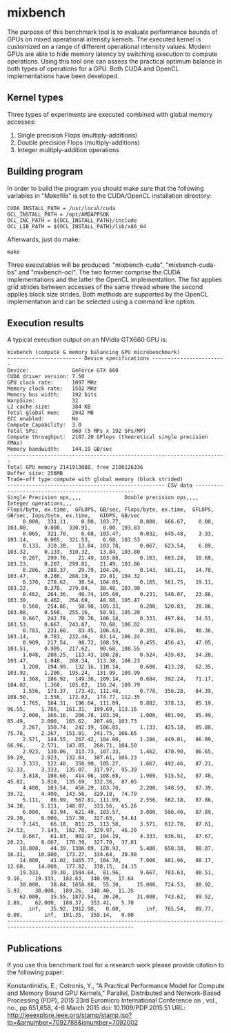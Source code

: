# mixbench
The purpose of this benchmark tool is to evaluate performance bounds of GPUs on mixed operational intensity kernels. The executed kernel is customized on a range of different operational intensity values. Modern GPUs are able to hide memory latency by switching execution to compute operations. Using this tool one can assess the practical optimum balance in both types of operations for a GPU. Both CUDA and OpenCL implementations have been developed.

Kernel types
--------------

Three types of experiments are executed combined with global memory accesses:

1. Single precision Flops (multiply-additions)
2. Double precision Flops (multiply-additions)
3. Integer multiply-addition operations

Building program
--------------

In order to build the program you should make sure that the following variables in "Makefile" is set to the CUDA/OpenCL installation directory:

```
CUDA_INSTALL_PATH = /usr/local/cuda
OCL_INSTALL_PATH = /opt/AMDAPPSDK
OCL_INC_PATH = ${OCL_INSTALL_PATH}/include
OCL_LIB_PATH = ${OCL_INSTALL_PATH}/lib/x86_64
```

Afterwards, just do make:

```
make
```

Three executables will be produced: "mixbench-cuda", "mixbench-cuda-bs" and "mixbench-ocl". The two former comprise the CUDA implementations and the latter the OpenCL implementation. The fist applies grid strides between accesses of the same thread where the second applies block size strides. Both methods are supported by the OpenCL implementation and can be selected using a command line option.

Execution results
--------------

A typical execution output on an NVidia GTX660 GPU is:
```
mixbench (compute & memory balancing GPU microbenchmark)
------------------------ Device specifications ------------------------
Device:              GeForce GTX 660
CUDA driver version: 7.50
GPU clock rate:      1097 MHz
Memory clock rate:   1502 MHz
Memory bus width:    192 bits
WarpSize:            32
L2 cache size:       384 KB
Total global mem:    2042 MB
ECC enabled:         No
Compute Capability:  3.0
Total SPs:           960 (5 MPs x 192 SPs/MP)
Compute throughput:  2107.20 GFlops (theoretical single precision FMAs)
Memory bandwidth:    144.19 GB/sec
-----------------------------------------------------------------------
Total GPU memory 2141913088, free 2106126336
Buffer size: 256MB
Trade-off type:compute with global memory (block strided)
--------------------------------------------------- CSV data --------------------------------------------------
Single Precision ops,,,,              Double precision ops,,,,              Integer operations,,, 
Flops/byte, ex.time,  GFLOPS, GB/sec, Flops/byte, ex.time,  GFLOPS, GB/sec, Iops/byte, ex.time,   GIOPS, GB/sec
     0.000,  331.11,    0.00, 103.77,      0.000,  666.67,    0.00, 103.08,     0.000,  330.91,    0.00, 103.83
     0.065,  321.70,    6.68, 103.47,      0.032,  645.48,    3.33, 103.14,     0.065,  321.53,    6.68, 103.53
     0.133,  310.38,   13.84, 103.78,      0.067,  623.54,    6.89, 103.32,     0.133,  310.32,   13.84, 103.80
     0.207,  299.76,   21.49, 103.88,      0.103,  603.28,   10.68, 103.23,     0.207,  299.81,   21.49, 103.86
     0.286,  288.37,   29.79, 104.26,      0.143,  581.11,   14.78, 103.47,     0.286,  288.19,   29.81, 104.32
     0.370,  278.62,   38.54, 104.05,      0.185,  561.75,   19.11, 103.22,     0.370,  279.04,   38.48, 103.90
     0.462,  264.36,   48.74, 105.60,      0.231,  540.07,   23.86, 103.38,     0.462,  264.69,   48.68, 105.47
     0.560,  254.86,   58.98, 105.33,      0.280,  520.83,   28.86, 103.08,     0.560,  255.16,   58.91, 105.20
     0.667,  242.78,   70.76, 106.14,      0.333,  497.84,   34.51, 103.53,     0.667,  243.07,   70.68, 106.02
     0.783,  231.60,   83.45, 106.63,      0.391,  478.86,   40.36, 103.14,     0.783,  232.46,   83.14, 106.24
     0.909,  217.54,   98.72, 108.59,      0.455,  456.43,   47.05, 103.51,     0.909,  217.62,   98.68, 108.55
     1.048,  208.25,  113.43, 108.28,      0.524,  435.83,   54.20, 103.47,     1.048,  208.34,  113.38, 108.23
     1.200,  194.99,  132.16, 110.14,      0.600,  413.28,   62.35, 103.92,     1.200,  195.24,  131.99, 109.99
     1.368,  186.92,  149.36, 109.14,      0.684,  392.24,   71.17, 104.02,     1.368,  185.82,  150.24, 109.79
     1.556,  173.37,  173.42, 111.48,      0.778,  356.28,   84.39, 108.50,     1.556,  172.02,  174.77, 112.35
     1.765,  164.31,  196.04, 111.09,      0.882,  378.13,   85.19,  96.55,     1.765,  161.31,  199.69, 113.16
     2.000,  166.16,  206.78, 103.39,      1.000,  401.90,   85.49,  85.49,     2.000,  165.62,  207.46, 103.73
     2.267,  150.74,  242.19, 106.85,      1.133,  425.10,   85.88,  75.78,     2.267,  151.01,  241.75, 106.65
     2.571,  144.55,  267.42, 104.00,      1.286,  449.01,   86.09,  66.96,     2.571,  143.85,  268.71, 104.50
     2.923,  130.06,  313.73, 107.33,      1.462,  470.90,   86.65,  59.29,     2.923,  132.64,  307.61, 105.23
     3.333,  122.40,  350.90, 105.27,      1.667,  492.46,   87.21,  52.33,     3.333,  135.07,  317.97,  95.39
     3.818,  108.68,  414.96, 108.68,      1.909,  515.52,   87.48,  45.82,     3.818,  135.69,  332.36,  87.05
     4.400,  103.54,  456.29, 103.70,      2.200,  540.59,   87.39,  39.72,     4.400,  143.56,  329.10,  74.79
     5.111,   86.99,  567.81, 111.09,      2.556,  562.18,   87.86,  34.38,     5.111,  148.07,  333.56,  65.26
     6.000,   82.94,  621.40, 103.57,      3.000,  586.40,   87.89,  29.30,     6.000,  157.30,  327.65,  54.61
     7.143,   66.18,  811.25, 113.58,      3.571,  612.78,   87.61,  24.53,     7.143,  162.70,  329.97,  46.20
     8.667,   61.83,  902.97, 104.19,      4.333,  636.91,   87.67,  20.23,     8.667,  170.39,  327.70,  37.81
    10.800,   44.39, 1306.09, 120.93,      5.400,  658.38,   88.07,  16.31,    10.800,  173.27,  334.64,  30.98
    14.000,   41.02, 1465.77, 104.70,      7.000,  681.96,   88.17,  12.60,    14.000,  177.82,  338.15,  24.15
    19.333,   39.30, 1584.64,  81.96,      9.667,  703.63,   88.51,   9.16,    19.333,  182.63,  340.99,  17.64
    30.000,   38.84, 1658.88,  55.30,     15.000,  724.53,   88.92,   5.93,    30.000,  189.26,  340.40,  11.35
    62.000,   35.55, 1872.54,  30.20,     31.000,  743.62,   89.52,   2.89,    62.000,  188.37,  353.41,   5.70
       inf,   35.92, 1912.98,   0.00,        inf,  765.54,   89.77,   0.00,       inf,  191.35,  359.14,   0.00
---------------------------------------------------------------------------------------------------------------
```

Publications
--------------

If you use this benchmark tool for a research work please provide citation to the following paper:

Konstantinidis, E.; Cotronis, Y., "A Practical Performance Model for Compute and Memory Bound GPU Kernels," Parallel, Distributed and Network-Based Processing (PDP), 2015 23rd Euromicro International Conference on , vol., no., pp.651,658, 4-6 March 2015
doi: 10.1109/PDP.2015.51
URL: http://ieeexplore.ieee.org/stamp/stamp.jsp?tp=&arnumber=7092788&isnumber=7092002
